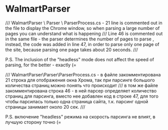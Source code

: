 # WalmartParser
/// WalmartParser \ Parser \ ParserProcess.cs - 21 line is commented out in the file to display the Chrome window, so when parsing a large number of pages you can understand what is happening /// Line 46 is commented out in the same file - the parser determines the number of pages to parse , instead, the code was added in line 47, in order to parse only one page of the site, because parsing one page takes about 20 seconds. ///

P.S. The inclusion of the "headless" mode does not affect the speed of parsing, for the better - exactly (=


///
WalmartParser\Parser\ParserProcess.cs - в файле закомментирована 21 строка
для отображения окна Хрома, так при парсинге большого количества страниц можно
понять что происходит
///
в том же файле закомментирована строка 46 - в ней парсер определяет количество страниц 
для парсинга, вместо нее добавлен код в строке 47, для того чтобы парсилась только одна
страница сайта, т.к. парсинг одной страницы занимает около 20 сек.
///


P.S. включение "headless" режима на скорость парсинга не влият, в лучшую сторону точно (=

